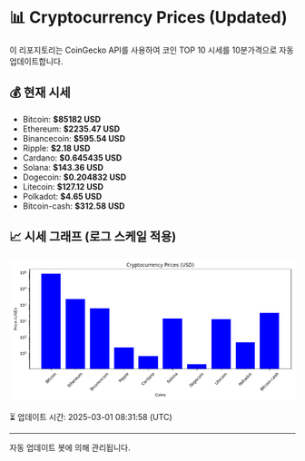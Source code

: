 
# 📊 Cryptocurrency Prices (Updated)

이 리포지토리는 CoinGecko API를 사용하여 코인 TOP 10 시세를 10분가격으로 자동 업데이트합니다.

## 💰 현재 시세
- Bitcoin: **$85182 USD**
- Ethereum: **$2235.47 USD**
- Binancecoin: **$595.54 USD**
- Ripple: **$2.18 USD**
- Cardano: **$0.645435 USD**
- Solana: **$143.36 USD**
- Dogecoin: **$0.204832 USD**
- Litecoin: **$127.12 USD**
- Polkadot: **$4.65 USD**
- Bitcoin-cash: **$312.58 USD**

## 📈 시세 그래프 (로그 스케일 적용)
![Crypto Prices](crypto_prices.png)

⏳ 업데이트 시간: 2025-03-01 08:31:58 (UTC)

---
자동 업데이트 봇에 의해 관리됩니다.
